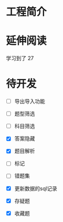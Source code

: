 # 工程简介

# 延伸阅读

学习到了 27

# 待开发

-[ ] 导出导入功能

-[ ] 题型筛选

-[ ] 科目筛选

-[x] 答案隐藏

-[x] 题目解析
 
-[ ] 标记

-[ ] 错题集
 
-[x] 更新数据的sql记录
 
-[x] 存疑题
 
-[x] 收藏题

